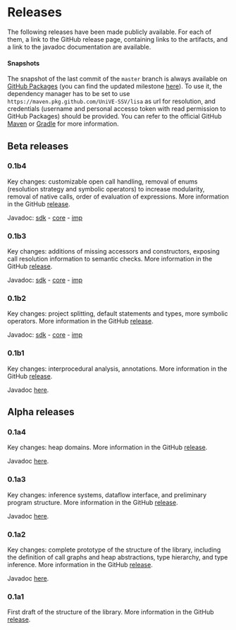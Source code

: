 # Releases

The following releases have been made publicly available. For each of them, a link to the GitHub release page, containing links to the artifacts, 
and a link to the javadoc documentation are available.

#### Snapshots

The snapshot of the last commit of the `master` branch is always available on [GitHub Packages](https://github.com/orgs/UniVE-SSV/packages?repo_name=lisa) (you can find the updated milestone [here](https://github.com/UniVE-SSV/lisa/releases/tag/latest)). To use it, the dependency manager has to be set to use `https://maven.pkg.github.com/UniVE-SSV/lisa` as url for resolution, and credentials (username and personal accesso token with read permission to GitHub Packages) should be provided. You can refer to the official GitHub [Maven](https://docs.github.com/en/packages/working-with-a-github-packages-registry/working-with-the-apache-maven-registry#authenticating-to-github-packages) or [Gradle](https://docs.github.com/en/packages/working-with-a-github-packages-registry/working-with-the-gradle-registry#authenticating-to-github-packages) for more information.

## Beta releases

### 0.1b4

Key changes: customizable open call handling, removal of enums (resolution strategy and symbolic operators) to increase modularity, removal of native calls, order of evaluation of expressions. More information in the GitHub [release](https://github.com/UniVE-SSV/lisa/releases/tag/v0.1b4).

Javadoc: [sdk](https://www.javadoc.io/doc/com.github.unive-ssv/lisa-sdk/0.1b4/index.html) - [core](https://www.javadoc.io/doc/com.github.unive-ssv/lisa-core/0.1b4/index.html) - [imp](https://www.javadoc.io/doc/com.github.unive-ssv/lisa-imp/0.1b4/index.html)

### 0.1b3

Key changes: additions of missing accessors and constructors, exposing call resolution information to semantic checks. More information in the GitHub [release](https://github.com/UniVE-SSV/lisa/releases/tag/v0.1.1).

Javadoc: [sdk](https://www.javadoc.io/doc/com.github.unive-ssv/lisa-sdk/0.1.1/index.html) - [core](https://www.javadoc.io/doc/com.github.unive-ssv/lisa-core/0.1.1/index.html) - [imp](https://www.javadoc.io/doc/com.github.unive-ssv/lisa-imp/0.1.1/index.html)

### 0.1b2

Key changes: project splitting, default statements and types, more symbolic operators. More information in the GitHub [release](https://github.com/UniVE-SSV/lisa/releases/tag/v0.1b2).

Javadoc: [sdk](https://www.javadoc.io/doc/com.github.unive-ssv/lisa-sdk/0.1b2/index.html) - [core](https://www.javadoc.io/doc/com.github.unive-ssv/lisa-core/0.1b2/index.html) - [imp](https://www.javadoc.io/doc/com.github.unive-ssv/lisa-imp/0.1b2/index.html)

### 0.1b1

Key changes: interprocedural analysis, annotations. More information in the GitHub [release](https://github.com/UniVE-SSV/lisa/releases/tag/v0.1b1).

Javadoc [here](https://www.javadoc.io/doc/com.github.unive-ssv/lisa/0.1b1/index.html).

## Alpha releases

### 0.1a4

Key changes: heap domains. More information in the GitHub [release](https://github.com/UniVE-SSV/lisa/releases/tag/v0.1a4).

Javadoc [here](https://www.javadoc.io/doc/com.github.unive-ssv/lisa/0.1a4/index.html).

### 0.1a3

Key changes: inference systems, dataflow interface, and preliminary program structure. More information in the GitHub [release](https://github.com/UniVE-SSV/lisa/releases/tag/v0.1a3).

Javadoc [here](https://www.javadoc.io/doc/com.github.unive-ssv/lisa/0.1a3/index.html).

### 0.1a2

Key changes: complete prototype of the structure of the library, including the definition of call graphs and heap abstractions, type hierarchy, and type inference. More information in the GitHub [release](https://github.com/UniVE-SSV/lisa/releases/tag/v0.1a2).

Javadoc [here](https://www.javadoc.io/doc/com.github.unive-ssv/lisa/0.1a2/index.html).

### 0.1a1

First draft of the structure of the library. More information in the GitHub [release](https://github.com/UniVE-SSV/lisa/releases/tag/v0.1a1).
